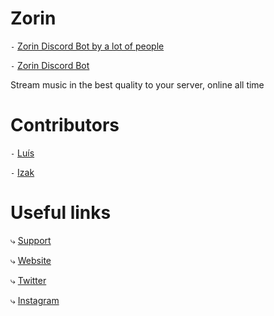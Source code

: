 # Zorin

`-` [Zorin Discord Bot by a lot of people](https://zorin.com.br/team)

`-` [Zorin Discord Bot](https://add.zorin.com.br)

Stream music in the best quality to your server, online all time

# Contributors

`-` [Luís](https://github.com/xyluis)
    
`-` [Izak](https://github.com/izakdvlpr)

# Useful links

⤷ [Support](https://support.zorin.com.br)

⤷ [Website](https://zorin.com.br)

⤷ [Twitter](https://twitter.com/zorinbot)

⤷ [Instagram](https://instagram.com/zorinbot)
